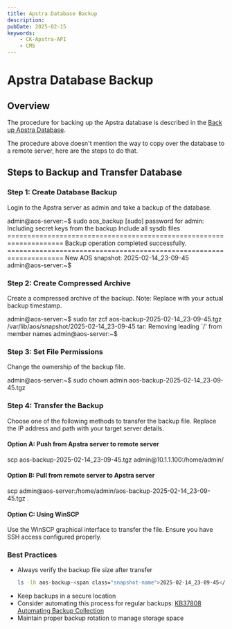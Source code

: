 ```yaml
---
title: Apstra Database Backup
description: 
pubDate: 2025-02-15
keywords:
    - CK-Apstra-API
    - CMS
---
```


# Apstra Database Backup

## Overview

The procedure for backing up the Apstra database is described in the [Back up Apstra Database](https://www.juniper.net/documentation/us/en/software/apstra5.1/apstra-user-guide/topics/task/apstra-server-database-back-up.html).

The procedure above doesn't mention the way to copy over the database to a remote server, here are the steps to do that.

## Steps to Backup and Transfer Database

### Step 1: Create Database Backup
Login to the Apstra server as admin and take a backup of the database.

<div class="command-block">
admin@aos-server:~$ sudo aos_backup
[sudo] password for admin: 
Including secret keys from the backup
Include all sysdb files
====================================================================
  Backup operation completed successfully.
====================================================================
New AOS snapshot: <span class="snapshot-name">2025-02-14_23-09-45</span>
admin@aos-server:~$ 
</div>

### Step 2: Create Compressed Archive
Create a compressed archive of the backup. Note: Replace <snapshot-name> with your actual backup timestamp.
<div class="command-block">
admin@aos-server:~$ sudo tar zcf aos-backup-<span class="snapshot-name">2025-02-14_23-09-45</span>.tgz /var/lib/aos/snapshot/<span class="snapshot-name">2025-02-14_23-09-45</span>
tar: Removing leading `/' from member names
admin@aos-server:~$ 
</div>

### Step 3: Set File Permissions
Change the ownership of the backup file.
<div class="command-block">
admin@aos-server:~$ sudo chown admin aos-backup-<span class="snapshot-name">2025-02-14_23-09-45</span>.tgz
</div>

### Step 4: Transfer the Backup
Choose one of the following methods to transfer the backup file. Replace the IP address and path with your target server details.

#### Option A: Push from Apstra server to remote server
<div class="command-block">
scp aos-backup-<span class="snapshot-name">2025-02-14_23-09-45</span>.tgz admin@10.1.1.100:/home/admin/
</div>

#### Option B: Pull from remote server to Apstra server
<div class="command-block">
scp admin@aos-server:/home/admin/aos-backup-<span class="snapshot-name">2025-02-14_23-09-45</span>.tgz .
</div>

#### Option C: Using WinSCP
Use the WinSCP graphical interface to transfer the file. Ensure you have SSH access configured properly.

### Best Practices
- Always verify the backup file size after transfer
  ```bash
  ls -lh aos-backup-<span class="snapshot-name">2025-02-14_23-09-45</span>.tgz
  ```
- Keep backups in a secure location
- Consider automating this process for regular backups: [KB37808 Automating Backup Collection](https://supportportal.juniper.net/s/article/Juniper-Apstra-Automating-Backup-Collection)
- Maintain proper backup rotation to manage storage space



